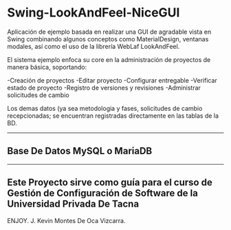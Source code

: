 # Swing-LookAndFeel-NiceGUI
Aplicación de ejemplo basada en realizar una GUI de agradable vista en Swing combinando algunos conceptos como MaterialDesign, 
ventanas modales, así como el uso de la librería WebLaf LookAndFeel.

El sistema ejemplo enfoca su core en la administración de proyectos de manera básica, soportando:

  -Creación de proyectos
  -Editar proyecto
  -Configurar entregable
  -Verificar estado de proyecto
  -Registro de versiones y revisiones
  -Administrar solicitudes de cambio


Los demas datos (ya sea metodologia y fases, solicitudes de cambio recepcionadas; se encuentran registradas directamente en las
tablas de la BD.

------------------------------
Base De Datos MySQL o MariaDB
------------------------------

-----------------------------------------------------------------------------------------------------------------------
Este Proyecto sirve como guía para el curso de Gestión de Configuración de Software de la Universidad Privada De Tacna
-----------------------------------------------------------------------------------------------------------------------


ENJOY.
J. Kevin Montes De Oca Vizcarra.
